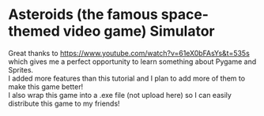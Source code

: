 # Asteroids (the famous space-themed video game) Simulator
Great thanks to https://www.youtube.com/watch?v=61eX0bFAsYs&t=535s which gives me a perfect opportunity to learn something about Pygame and Sprites.<br />
I added more features than this tutorial and I plan to add more of them to make this game better!<br />
I also wrap this game into a .exe file (not upload here) so I can easily distribute this game to my friends!
